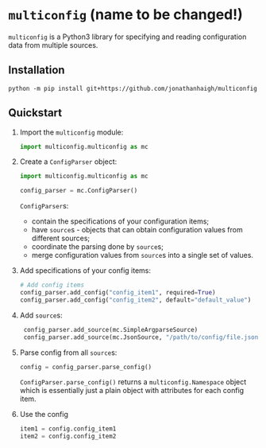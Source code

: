 <!--
Copyright 2020 Jonathan Haigh <jonathanhaigh@gmail.com>
SPDX-License-Identifier: MIT
-->
# `multiconfig` (name to be changed!)

`multiconfig` is a Python3 library for specifying and reading configuration
data from multiple sources.

## Installation

```shell
python -m pip install git+https://github.com/jonathanhaigh/multiconfig
```

## Quickstart

1. Import the `multiconfig` module:
   ```python
   import multiconfig.multiconfig as mc
   ```

1. Create a `ConfigParser` object:
   ```python
   import multiconfig.multiconfig as mc

   config_parser = mc.ConfigParser()
   ```
   `ConfigParser`s:
   * contain the specifications of your configuration items;
   * have `source`s - objects that can obtain configuration values from
     different sources;
   * coordinate the parsing done by `source`s;
   * merge configuration values from `source`s into a single set of values.

1. Add specifications of your config items:
   ```python
   # Add config items
   config_parser.add_config("config_item1", required=True)
   config_parser.add_config("config_item2", default="default_value")
   ```

1. Add `source`s:
   ```python
    config_parser.add_source(mc.SimpleArgparseSource)
    config_parser.add_source(mc.JsonSource, "/path/to/config/file.json")
    ```

1. Parse config from all `source`s:
    ```python
    config = config_parser.parse_config()
    ```
    `ConfigParser.parse_config()` returns a `multiconfig.Namespace` object
    which is essentially just a plain object with attributes for each config
    item.

1. Use the config
   ```python
   item1 = config.config_item1
   item2 = config.config_item2
   ```
